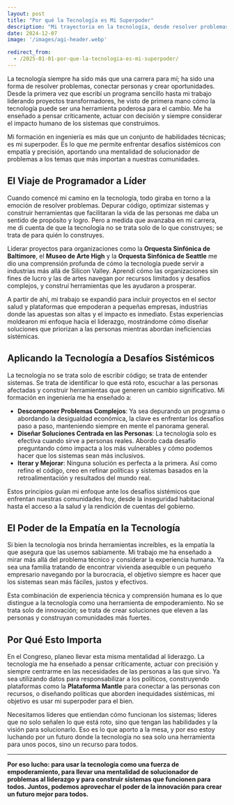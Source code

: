 ```yaml
---
layout: post
title: "Por qué la Tecnología es Mi Superpoder"
description: "Mi trayectoria en la tecnología, desde resolver problemas complejos de programación hasta liderar proyectos transformadores, me ha preparado para enfrentar desafíos sistémicos con empatía y precisión."
date: 2024-12-07
image: '/images/agi-header.webp'

redirect_from:
  - /2025-01-01-por-que-la-tecnologia-es-mi-superpoder/
---
```


La tecnología siempre ha sido más que una carrera para mí; ha sido una forma de resolver problemas, conectar personas y crear oportunidades. Desde la primera vez que escribí un programa sencillo hasta mi trabajo liderando proyectos transformadores, he visto de primera mano cómo la tecnología puede ser una herramienta poderosa para el cambio. Me ha enseñado a pensar críticamente, actuar con decisión y siempre considerar el impacto humano de los sistemas que construimos.

Mi formación en ingeniería es más que un conjunto de habilidades técnicas; es mi superpoder. Es lo que me permite enfrentar desafíos sistémicos con empatía y precisión, aportando una mentalidad de solucionador de problemas a los temas que más importan a nuestras comunidades.

## El Viaje de Programador a Líder

Cuando comencé mi camino en la tecnología, todo giraba en torno a la emoción de resolver problemas. Depurar código, optimizar sistemas y construir herramientas que facilitaran la vida de las personas me daba un sentido de propósito y logro. Pero a medida que avanzaba en mi carrera, me di cuenta de que la tecnología no se trata solo de lo que construyes; se trata de para quién lo construyes.

Liderar proyectos para organizaciones como la **Orquesta Sinfónica de Baltimore**, el **Museo de Arte High** y la **Orquesta Sinfónica de Seattle** me dio una comprensión profunda de cómo la tecnología puede servir a industrias más allá de Silicon Valley. Aprendí cómo las organizaciones sin fines de lucro y las de artes navegan por recursos limitados y desafíos complejos, y construí herramientas que les ayudaron a prosperar.

A partir de ahí, mi trabajo se expandió para incluir proyectos en el sector salud y plataformas que empoderan a pequeñas empresas, industrias donde las apuestas son altas y el impacto es inmediato. Estas experiencias moldearon mi enfoque hacia el liderazgo, mostrándome cómo diseñar soluciones que priorizan a las personas mientras abordan ineficiencias sistémicas.

## Aplicando la Tecnología a Desafíos Sistémicos

La tecnología no se trata solo de escribir código; se trata de entender sistemas. Se trata de identificar lo que está roto, escuchar a las personas afectadas y construir herramientas que generen un cambio significativo. Mi formación en ingeniería me ha enseñado a:

- **Descomponer Problemas Complejos**: Ya sea depurando un programa o abordando la desigualdad económica, la clave es enfrentar los desafíos paso a paso, manteniendo siempre en mente el panorama general.  
- **Diseñar Soluciones Centrada en las Personas**: La tecnología solo es efectiva cuando sirve a personas reales. Abordo cada desafío preguntando cómo impacta a los más vulnerables y cómo podemos hacer que los sistemas sean más inclusivos.  
- **Iterar y Mejorar**: Ninguna solución es perfecta a la primera. Así como refino el código, creo en refinar políticas y sistemas basados en la retroalimentación y resultados del mundo real.  

Estos principios guían mi enfoque ante los desafíos sistémicos que enfrentan nuestras comunidades hoy, desde la inseguridad habitacional hasta el acceso a la salud y la rendición de cuentas del gobierno.

## El Poder de la Empatía en la Tecnología

Si bien la tecnología nos brinda herramientas increíbles, es la empatía la que asegura que las usemos sabiamente. Mi trabajo me ha enseñado a mirar más allá del problema técnico y considerar la experiencia humana. Ya sea una familia tratando de encontrar vivienda asequible o un pequeño empresario navegando por la burocracia, el objetivo siempre es hacer que los sistemas sean más fáciles, justos y efectivos.

Esta combinación de experiencia técnica y comprensión humana es lo que distingue a la tecnología como una herramienta de empoderamiento. No se trata solo de innovación; se trata de crear soluciones que eleven a las personas y construyan comunidades más fuertes.

## Por Qué Esto Importa

En el Congreso, planeo llevar esta misma mentalidad al liderazgo. La tecnología me ha enseñado a pensar críticamente, actuar con precisión y siempre centrarme en las necesidades de las personas a las que sirvo. Ya sea utilizando datos para responsabilizar a los políticos, construyendo plataformas como la **Plataforma Mantle** para conectar a las personas con recursos, o diseñando políticas que aborden inequidades sistémicas, mi objetivo es usar mi superpoder para el bien.

Necesitamos líderes que entiendan cómo funcionan los sistemas; líderes que no solo señalen lo que está roto, sino que tengan las habilidades y la visión para solucionarlo. Eso es lo que aporto a la mesa, y por eso estoy luchando por un futuro donde la tecnología no sea solo una herramienta para unos pocos, sino un recurso para todos.

---

**Por eso lucho: para usar la tecnología como una fuerza de empoderamiento, para llevar una mentalidad de solucionador de problemas al liderazgo y para construir sistemas que funcionen para todos. Juntos, podemos aprovechar el poder de la innovación para crear un futuro mejor para todos.**